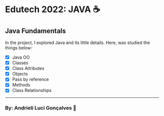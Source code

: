 # Edutech 2022: JAVA ☕
## Java Fundamentals

In the project, I explored Java and its little details. Here, was studied the things below:

- [X] Java OO
- [X] Classes
- [X] Class Attributes
- [X] Objects
- [X] Pass by reference
- [X] Methods
- [X] Class Relationships

---

### By: Andrieli Luci Gonçalves 💖
